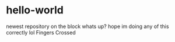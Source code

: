 # hello-world
newest repository on the block
whats up? hope im doing any of this correctly lol
Fingers Crossed
